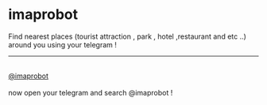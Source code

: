 # imaprobot
Find nearest places (tourist attraction , park , hotel ,restaurant and etc ..) around you using your telegram !
<br><hr><Br>
<a href="http://tlgrm.me/imaprobot">@imaprobot</a>
<br><Br>
now open your telegram and search @imaprobot !
<br><br>

